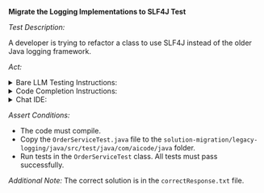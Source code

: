 **Migrate the Logging Implementations to SLF4J Test**

*Test Description:*

A developer is trying to refactor a class to use SLF4J instead of the older Java logging framework.

*Act:*

<details> 
<summary>Bare LLM Testing Instructions:</summary>

- Open the `prompt.txt` file.
- Copy a question located in the `prompt.txt` file to the chat window.
- Submit the question.
- Open the project `solution-migration/legacy-logging/java`.
- Open the `OrderService` class.
- Change the class implementation to the suggested implementation.
- Add all necessary imports.
</details>

<details> 
<summary>Code Completion Instructions:</summary>

- Open the project `solution-migration/legacy-logging/java`.
- Open the `OrderService` class.
- Remove the following code:

    ```java
    import java.util.logging.Level;
    import java.util.logging.Logger;
    ```

- Before the `OrderService` class definition, start typing:

    ```java
    import org.slf4j.*;
    ```

- Remove the inner implementation of the `OrderService` class.
- Move the cursor to the beginning of the inner implementation of the `OrderService` class.
- Wait for the suggestion.
- Accept a sequence of suggestions using the TAB and ENTER keys.
- Change the class implementation to the suggested implementation.
</details>

<details> 
<summary>Chat IDE:</summary>

- Open the project `solution-migration/legacy-logging/java`.
- Open the `OrderService` class.
- Type the following in the chat window:

    > Migrate the logging implementation to SLF4J

- Change the class implementation to the suggested implementation.
- Add all necessary imports.
</details>

*Assert Conditions:*
- The code must compile.
- Copy the `OrderServiceTest.java` file to the `solution-migration/legacy-logging/java/src/test/java/com/aicode/java` folder.
- Run tests in the `OrderServiceTest` class. All tests must pass successfully.

*Additional Note:* The correct solution is in the `correctResponse.txt` file.